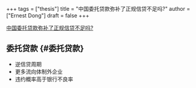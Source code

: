 +++
tags = ["thesis"]
title = "中国委托贷款弥补了正规信贷不足吗?"
author = ["Ernest Dong"]
draft = false
+++

[中国委托贷款弥补了正规信贷不足吗?](/ox-hugo/中国委托贷款弥补了正规信贷不足吗？.pdf)


## 委托贷款 {#委托贷款}

-   逆信贷周期
-   更多流向体制外企业
-   违约概率高于银行不良率
